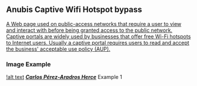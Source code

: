 ## Anubis Captive Wifi Hotspot bypass

[A Web page used on public-access networks that require a user to view and interact with before being granted access to the public network. Captive portals are widely used by businesses that offer free Wi-Fi hotspots to Internet users. Usually a captive portal requires users to read and accept the business' acceptable use policy (AUP).](https://www.webopedia.com/TERM/C/captive_portal.html)

### Image Example

[!alt text](https://exekias.me/wp-content/uploads/2011/08/login.png)
[___Carlos Pérez-Aradros Herce___](https://exekias.me/2011/08/28/zentyal-new-feature-captive-portal/) Example 1
